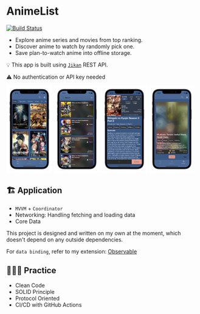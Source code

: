 # AnimeList
[![Build Status](https://img.shields.io/badge/Swift-5.1.1-orange.svg)](https://swift.org)

- Explore anime series and movies from top ranking.
- Discover anime to watch by randomly pick one.
- Save plan-to-watch anime into offline storage.

💡 This app is built using [`Jikan`](https://jikan.moe) REST API.

⚠️ No authentication or API key needed

<p>
    <img src=https://github.com/johnnycuongn/AnimeList/blob/master/READMEResources/TopAnimePage.png width="24%"/> 
    <img src="https://github.com/johnnycuongn/AnimeList/blob/master/READMEResources/SearchAnimePage.png" width="24%"/> 
    <img src="https://github.com/johnnycuongn/AnimeList/blob/master/READMEResources/AnimeDetails.png" width="24%"/>
    <img src="https://github.com/johnnycuongn/AnimeList/blob/master/READMEResources/AnimeRandomPicker.png" width="24%"/>
</p>

## 🏗 Application

- `MVVM` + `Coordinator`
- Networking: Handling fetching and loading data
- Core Data

This project is designed and written on my own at the moment, which doesn't depend on any outside dependencies.

For `data binding`, refer to my extension: [Observable](https://github.com/johnnycuongn/Swift-Helpers-Extensions/tree/main/Observable)

## 👷🏼‍♂️ Practice
- Clean Code
- SOLID Principle
- Protocol Oriented
- CI/CD with GitHub Actions
